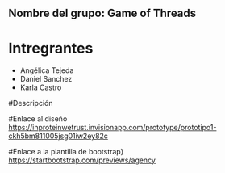 ## Nombre del grupo: Game of Threads

# Intregrantes

- Angélica Tejeda
- Daniel Sanchez 
- Karla Castro 

#Descripción



#Enlace al diseño
https://inproteinwetrust.invisionapp.com/prototype/prototipo1-ckh5bm811005jsg01iw2ey82c


#Enlace a la plantilla de bootstrap}
https://startbootstrap.com/previews/agency
